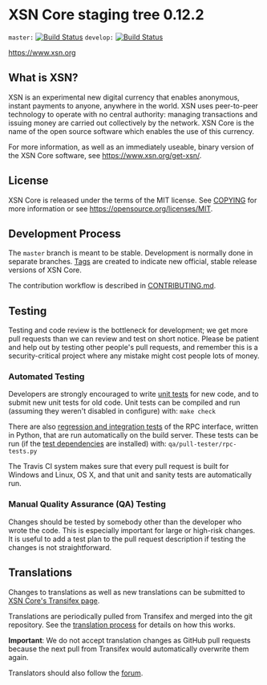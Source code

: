 XSN Core staging tree 0.12.2
===============================

`master:` [![Build Status](https://travis-ci.org/xsnpay/xsn.svg?branch=master)](https://travis-ci.org/xsnpay/xsn) `develop:` [![Build Status](https://travis-ci.org/xsnpay/xsn.svg?branch=develop)](https://travis-ci.org/xsnpay/xsn/branches)

https://www.xsn.org


What is XSN?
----------------

XSN is an experimental new digital currency that enables anonymous, instant
payments to anyone, anywhere in the world. XSN uses peer-to-peer technology
to operate with no central authority: managing transactions and issuing money
are carried out collectively by the network. XSN Core is the name of the open
source software which enables the use of this currency.

For more information, as well as an immediately useable, binary version of
the XSN Core software, see https://www.xsn.org/get-xsn/.


License
-------

XSN Core is released under the terms of the MIT license. See [COPYING](COPYING) for more
information or see https://opensource.org/licenses/MIT.

Development Process
-------------------

The `master` branch is meant to be stable. Development is normally done in separate branches.
[Tags](https://github.com/xsnpay/xsn/tags) are created to indicate new official,
stable release versions of XSN Core.

The contribution workflow is described in [CONTRIBUTING.md](CONTRIBUTING.md).

Testing
-------

Testing and code review is the bottleneck for development; we get more pull
requests than we can review and test on short notice. Please be patient and help out by testing
other people's pull requests, and remember this is a security-critical project where any mistake might cost people
lots of money.

### Automated Testing

Developers are strongly encouraged to write [unit tests](/doc/unit-tests.md) for new code, and to
submit new unit tests for old code. Unit tests can be compiled and run
(assuming they weren't disabled in configure) with: `make check`

There are also [regression and integration tests](/qa) of the RPC interface, written
in Python, that are run automatically on the build server.
These tests can be run (if the [test dependencies](/qa) are installed) with: `qa/pull-tester/rpc-tests.py`

The Travis CI system makes sure that every pull request is built for Windows
and Linux, OS X, and that unit and sanity tests are automatically run.

### Manual Quality Assurance (QA) Testing

Changes should be tested by somebody other than the developer who wrote the
code. This is especially important for large or high-risk changes. It is useful
to add a test plan to the pull request description if testing the changes is
not straightforward.

Translations
------------

Changes to translations as well as new translations can be submitted to
[XSN Core's Transifex page](https://www.transifex.com/projects/p/xsn/).

Translations are periodically pulled from Transifex and merged into the git repository. See the
[translation process](doc/translation_process.md) for details on how this works.

**Important**: We do not accept translation changes as GitHub pull requests because the next
pull from Transifex would automatically overwrite them again.

Translators should also follow the [forum](https://www.xsn.org/forum/topic/xsn-worldwide-collaboration.88/).
